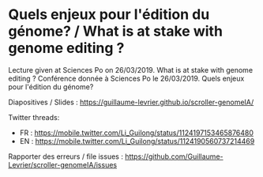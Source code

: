 # Quels enjeux pour l'édition du génome? / What is at stake with genome editing ?

Lecture given at Sciences Po on 26/03/2019. What is at stake with genome editing ?
Conférence donnée à Sciences Po le 26/03/2019. Quels enjeux pour l'édition du génome?

Diapositives / Slides : https://guillaume-levrier.github.io/scroller-genomeIA/

Twitter threads:
- FR : https://mobile.twitter.com/Li_Guilong/status/1124197153465876480
- EN : https://mobile.twitter.com/Li_Guilong/status/1124190560737214469

Rapporter des erreurs / file issues : https://github.com/Guillaume-Levrier/scroller-genomeIA/issues
